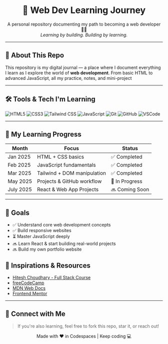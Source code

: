 <h1 align="center">🚀 Web Dev Learning Journey</h1>
<p align="center">
  A personal repository documenting my path to becoming a web developer 👨‍💻  
  <br/>
  <i>Learning by building. Building by learning.</i>
</p>

---

## 📌 About This Repo

This repository is my digital journal — a place where I document everything I learn as I explore the world of **web development**. From basic HTML to advanced JavaScript, all my practice, notes, and mini-project



---

## 🛠️ Tools & Tech I'm Learning

![HTML5](https://img.shields.io/badge/HTML5-E44D26?style=for-the-badge&logo=html5&logoColor=white)
![CSS3](https://img.shields.io/badge/CSS3-264de4?style=for-the-badge&logo=css3&logoColor=white)
![Tailwind CSS](https://img.shields.io/badge/Tailwind-38B2AC?style=for-the-badge&logo=tailwind-css&logoColor=white)
![JavaScript](https://img.shields.io/badge/JavaScript-f0db4f?style=for-the-badge&logo=javascript&logoColor=black)
![Git](https://img.shields.io/badge/Git-F05032?style=for-the-badge&logo=git&logoColor=white)
![GitHub](https://img.shields.io/badge/GitHub-181717?style=for-the-badge&logo=github&logoColor=white)
![VSCode](https://img.shields.io/badge/VS_Code-007ACC?style=for-the-badge&logo=visual-studio-code&logoColor=white)

---


## 🔄 My Learning Progress

| Month        | Focus                              | Status     |
|--------------|-------------------------------------|------------|
| Jan 2025     | HTML + CSS basics                   | ✅ Completed |
| Feb 2025     | JavaScript fundamentals             | ✅ Completed |
| Mar 2025     | Tailwind + DOM manipulation         | ✅ Completed |
| May 2025     | Projects & GitHub workflow          | 🔄 In Progress |
| July 2025     | React & Web App Projects            | 🔜 Coming Soon |

---

## 🎯 Goals

- ✅ Understand core web development concepts
- ✅ Build responsive websites
- ⏳ Master JavaScript deeply
- 🔜 Learn React & start building real-world projects
- 🔜 Build my own portfolio website

## 🌟 Inspirations & Resources

- [Hitesh Choudhary - Full Stack Course](https://github.com/hiteshchoudhary)
- [freeCodeCamp](https://www.freecodecamp.org/)
- [MDN Web Docs](https://developer.mozilla.org/)
- [Frontend Mentor](https://www.frontendmentor.io/)

---

## 🙌 Connect with Me

> If you're also learning, feel free to fork this repo, star it, or reach out!

<p align="center">
  Made with ❤️ in Codespaces | Keep coding 💻
</p>
